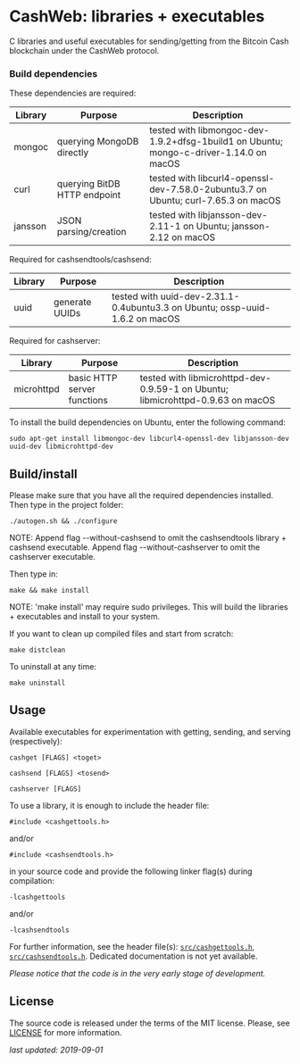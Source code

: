 # CashWeb: libraries + executables

C libraries and useful executables for sending/getting from the Bitcoin Cash blockchain under the CashWeb protocol.


### Build dependencies

These dependencies are required:

 Library     | Purpose                      | Description
 ------------|------------------------------|----------------------------------------------------------------------------------------
  mongoc     | querying MongoDB directly    | tested with libmongoc-dev-1.9.2+dfsg-1build1 on Ubuntu; mongo-c-driver-1.14.0 on macOS
  curl       | querying BitDB HTTP endpoint | tested with libcurl4-openssl-dev-7.58.0-2ubuntu3.7 on Ubuntu; curl-7.65.3 on macOS
  jansson    | JSON parsing/creation        | tested with libjansson-dev-2.11-1 on Ubuntu; jansson-2.12 on macOS

Required for cashsendtools/cashsend:

 Library     | Purpose                      | Description
 ------------|------------------------------|----------------------------------------------------------------------------------------
  uuid       | generate UUIDs               | tested with uuid-dev-2.31.1-0.4ubuntu3.3 on Ubuntu; ossp-uuid-1.6.2 on macOS

Required for cashserver:

 Library     | Purpose                      | Description
 ------------|------------------------------|----------------------------------------------------------------------------------------
  microhttpd | basic HTTP server functions  | tested with libmicrohttpd-dev-0.9.59-1 on Ubuntu; libmicrohttpd-0.9.63 on macOS

To install the build dependencies on Ubuntu, enter the following command:

    sudo apt-get install libmongoc-dev libcurl4-openssl-dev libjansson-dev uuid-dev libmicrohttpd-dev


## Build/install

Please make sure that you have all the required dependencies installed.
Then type in the project folder:

    ./autogen.sh && ./configure

NOTE: Append flag --without-cashsend to omit the cashsendtools library + cashsend executable.
      Append flag --without-cashserver to omit the cashserver executable.

Then type in:
	
    make && make install

NOTE: 'make install' may require sudo privileges.
This will build the libraries + executables and install to your system.

If you want to clean up compiled files and start from scratch:

    make distclean

To uninstall at any time:

    make uninstall


## Usage

Available executables for experimentation with getting, sending, and serving (respectively):

    cashget [FLAGS] <toget>

    cashsend [FLAGS] <tosend>

    cashserver [FLAGS]

To use a library, it is enough to include the header file:

    #include <cashgettools.h>

and/or

    #include <cashsendtools.h>

in your source code and provide the following linker flag(s) during compilation:

    -lcashgettools

and/or

    -lcashsendtools

For further information, see the header file(s): [`src/cashgettools.h`](./src/cashgettools.h), [`src/cashsendtools.h`](./src/cashsendtools.h).
Dedicated documentation is not yet available.

*Please notice that the code is in the very early stage of development.*


## License

The source code is released under the terms of the MIT license.  Please, see
[LICENSE](./LICENSE) for more information.


*last updated: 2019-09-01*
